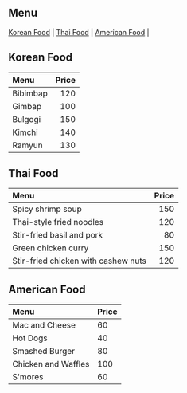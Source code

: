 ## Menu

[Korean Food](#korean-food) | [Thai Food](#thai-food) | [American Food](#american-food) |

## Korean Food

|  Menu     | Price   |
|:----------|--------:|
| Bibimbap  | 120     |
| Gimbap    | 100     |
| Bulgogi   | 150     |
| Kimchi    | 140     |
| Ramyun    | 130     |

## Thai Food

| Menu                                  | Price  |
|:--------------------------------------|-------:|
| Spicy shrimp soup                  |   150  |
| Thai-style fried noodles           |   120  |
| Stir-fried basil and pork          |   80   |
| Green chicken curry                |   150  |
| Stir-fried chicken with cashew nuts|  120   |

## American Food

| Menu                | Price |
|:--------------------|-------|
| Mac and Cheese      | 60    |
| Hot Dogs            | 40    |
| Smashed Burger      | 80    |
| Chicken and Waffles | 100   |
| S'mores             | 60    |
